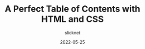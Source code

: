 ---
author: slicknet
date: 2022-05-25
draft: true
permalink: false
publisher: css
tags:
  - html
  - css
target_url: https://css-tricks.com/a-perfect-table-of-contents-with-html-css/
title: A Perfect Table of Contents with HTML and CSS
---
